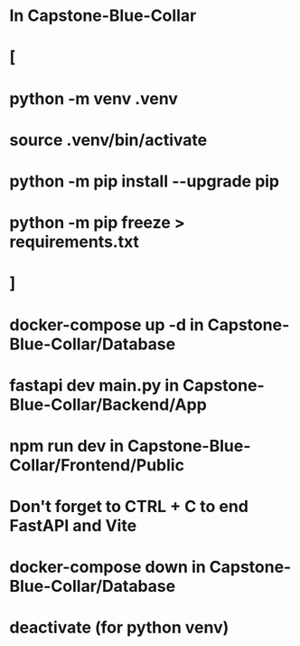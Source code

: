 # In Capstone-Blue-Collar

# [

# python -m venv .venv

# source .venv/bin/activate

# python -m pip install --upgrade pip

# python -m pip freeze > requirements.txt

# ]

# docker-compose up -d in Capstone-Blue-Collar/Database

# fastapi dev main.py in Capstone-Blue-Collar/Backend/App

# npm run dev in Capstone-Blue-Collar/Frontend/Public

# Don't forget to CTRL + C to end FastAPI and Vite

# docker-compose down in Capstone-Blue-Collar/Database

# deactivate (for python venv)
